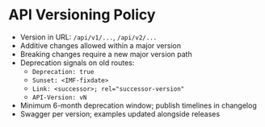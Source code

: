 # API Versioning Policy

- Version in URL: `/api/v1/...`, `/api/v2/...`
- Additive changes allowed within a major version
- Breaking changes require a new major version path
- Deprecation signals on old routes:
  - `Deprecation: true`
  - `Sunset: <IMF-fixdate>`
  - `Link: <successor>; rel="successor-version"`
  - `API-Version: vN`
- Minimum 6-month deprecation window; publish timelines in changelog
- Swagger per version; examples updated alongside releases